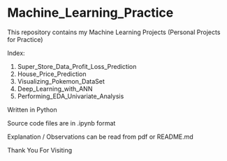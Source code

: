 # Machine_Learning_Practice
This repository contains my Machine Learning Projects (Personal Projects for Practice)

Index:

1. Super_Store_Data_Profit_Loss_Prediction
2. House_Price_Prediction
3. Visualizing_Pokemon_DataSet
4. Deep_Learning_with_ANN
5. Performing_EDA_Univariate_Analysis

Written in Python

Source code files are in .ipynb format

Explanation / Observations can be read from pdf or README.md 

Thank You For Visiting
